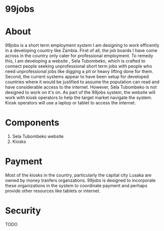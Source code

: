 # 99jobs

# About 
99jobs is a short term employment system I am designing to work efficently in a developing country like Zambia. First of all, the job boards I have come across in the country only cater for professional employment. To remedy this, I am developing a website , Sela Tubombeko, which is crafted to connect people seeking unprofessional short term jobs with people who need unprofessional jobs like digging a pit or heavy lifting done for them. Second, the current systems appear to have been setup for developed countries where it would be justified to assume the population can read and have considerable access to the internet. However, Sela Tubombeko is not designed to work on it's on. As part of the 99jobs system, the website will work with kiosk operators to help the target market navigate the system. Kiosk operators will use a laptop or tablet to access the internet. 

# Components 
1. Sela Tubombeko website 
2. Kiosks 

# Payment 
Most of the kiosks in the country, particularly the capital city Lusaka are owned by money tranfers organzations. 99jobs is designed to incorporate these organizations in the system to coordinate payment and perhaps provide other resources like tablets or internet.

# Security
TODO 
